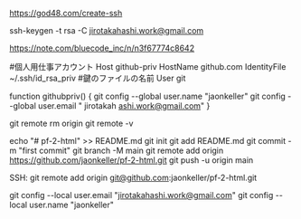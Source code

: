 https://god48.com/create-ssh

ssh-keygen -t rsa -C jirotakahashi.work@gmail.com

https://note.com/bluecode_inc/n/n3f67774c8642



#個人用仕事アカウント
Host github-priv
  HostName github.com
  IdentityFile ~/.ssh/id_rsa_priv #鍵のファイルの名前
  User git



function githubpriv() {
  git config --global user.name "jaonkeller"
  git config --global user.email "	jirotakah
  ashi.work@gmail.com"
}



git remote rm origin
git remote -v


echo "# pf-2-html" >> README.md
git init
git add README.md
git commit -m "first commit"
git branch -M main
git remote add origin https://github.com/jaonkeller/pf-2-html.git
git push -u origin main


SSH:
git remote add origin git@github.com:jaonkeller/pf-2-html.git



git config --local user.email "jirotakahashi.work@gmail.com"
git config --local user.name "jaonkeller"